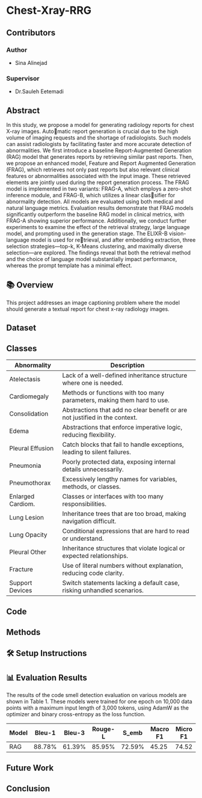 # Chest-Xray-RRG

## Contributors

### Author

- Sina Alinejad

### Supervisor

- Dr.Sauleh Eetemadi

## Abstract

In this study, we propose a model for generating radiology reports for chest X-ray images. Automatic report generation is crucial due to the high volume of imaging requests and the shortage of radiologists. Such models can assist radiologists by facilitating faster and more accurate detection of abnormalities. We first introduce a baseline Report-Augmented Generation (RAG) model that generates reports by retrieving similar past reports. Then, we propose an enhanced model, Feature and Report Augmented Generation (FRAG), which retrieves not only past reports but also relevant clinical features or abnormalities associated with the input image. These retrieved elements are jointly used during the report generation process. The FRAG model is implemented in two variants: FRAG-A, which employs a zero-shot inference module, and FRAG-B, which utilizes a linear classifier for abnormality detection. All models are evaluated using both medical and natural language metrics. Evaluation results demonstrate that FRAG models significantly outperform the baseline RAG model in clinical metrics, with FRAG-A showing superior performance. Additionally, we conduct further experiments to examine the effect of the retrieval strategy, large language model, and prompting used in the generation stage. The ELIXR-B vision-language model is used for retrieval, and after embedding extraction, three selection strategies—top-k, K-Means clustering, and maximally diverse selection—are explored. The findings reveal that both the retrieval method and the choice of language model substantially impact performance, whereas the prompt template has a minimal effect.

## 📚 Overview

This project addresses an image captioning problem where the model should generate a textual report for chest x-ray radiology images.

## Dataset


## Classes

| Abnormality                                 | Description                                                                 |
|---------------------------------------------|-----------------------------------------------------------------------------|
| Atelectasis                                 | Lack of a well-defined inheritance structure where one is needed.           |
| Cardiomegaly                                | Methods or functions with too many parameters, making them hard to use.     |
| Consolidation                               | Abstractions that add no clear benefit or are not justified in the context. |
| Edema                                       | Abstractions that enforce imperative logic, reducing flexibility.           |
| Pleural Effusion                            | Catch blocks that fail to handle exceptions, leading to silent failures.    |
| Pneumonia                                   | Poorly protected data, exposing internal details unnecessarily.             |
| Pneumothorax                                | Excessively lengthy names for variables, methods, or classes.               |
| Enlarged Cardiom.                           | Classes or interfaces with too many responsibilities.                      |
| Lung Lesion                                 | Inheritance trees that are too broad, making navigation difficult.          |
| Lung Opacity                                | Conditional expressions that are hard to read or understand.                |
| Pleural Other                               | Inheritance structures that violate logical or expected relationships.      |
| Fracture                                    | Use of literal numbers without explanation, reducing code clarity.          |
| Support Devices                             | Switch statements lacking a default case, risking unhandled scenarios.      |


## Code

## Methods

## 🛠️ Setup Instructions


## 📊 Evaluation Results

The results of the code smell detection evaluation on various models are shown in Table 1. These models were trained for one epoch on 10,000 data points with a maximum input length of 3,000 tokens, using AdamW as the optimizer and binary cross-entropy as the loss function.

| Model             |   Bleu-1  |  Bleu-3 | Rouge-L  | S_emb   | Macro F1 | Micro F1|
|-------------------|-----------|---------|----------|---------|----------|---------|
| RAG               | 88.78%    | 61.39%  | 85.95%   | 72.59%  |  45.25   |  74.52  |


## Future Work


## Conclusion

